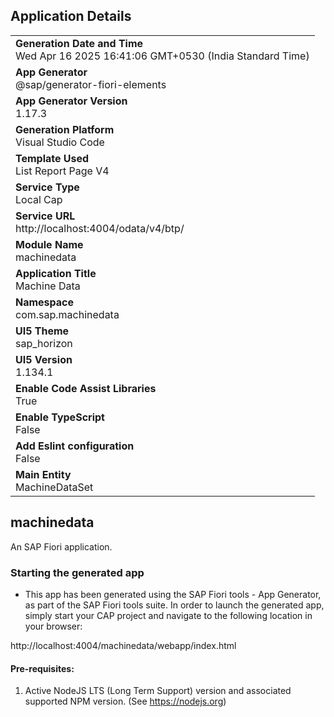 ## Application Details
|               |
| ------------- |
|**Generation Date and Time**<br>Wed Apr 16 2025 16:41:06 GMT+0530 (India Standard Time)|
|**App Generator**<br>@sap/generator-fiori-elements|
|**App Generator Version**<br>1.17.3|
|**Generation Platform**<br>Visual Studio Code|
|**Template Used**<br>List Report Page V4|
|**Service Type**<br>Local Cap|
|**Service URL**<br>http://localhost:4004/odata/v4/btp/|
|**Module Name**<br>machinedata|
|**Application Title**<br>Machine Data|
|**Namespace**<br>com.sap.machinedata|
|**UI5 Theme**<br>sap_horizon|
|**UI5 Version**<br>1.134.1|
|**Enable Code Assist Libraries**<br>True|
|**Enable TypeScript**<br>False|
|**Add Eslint configuration**<br>False|
|**Main Entity**<br>MachineDataSet|

## machinedata

An SAP Fiori application.

### Starting the generated app

-   This app has been generated using the SAP Fiori tools - App Generator, as part of the SAP Fiori tools suite.  In order to launch the generated app, simply start your CAP project and navigate to the following location in your browser:

http://localhost:4004/machinedata/webapp/index.html

#### Pre-requisites:

1. Active NodeJS LTS (Long Term Support) version and associated supported NPM version.  (See https://nodejs.org)


